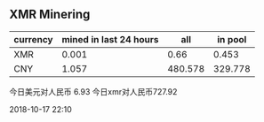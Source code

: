 ## XMR Minering

|currency|mined in last 24 hours|all|in pool|
|---|---|---|---|
|XMR|0.001|0.66|0.453|
|CNY|1.057|480.578|329.778|

今日美元对人民币 6.93	今日xmr对人民币727.92


2018-10-17 22:10